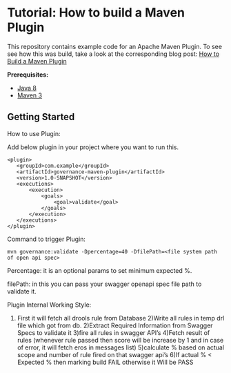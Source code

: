 # Tutorial: How to build a Maven Plugin

This repository contains example code for an Apache Maven Plugin.  To see see how this was build, take a look at the corresponding blog post: [How to Build a Maven Plugin](https://developer.okta.com/blog/2019/09/23/tutorial-build-a-maven-plugin)

**Prerequisites:**

- [Java 8](https://adoptopenjdk.net/)
- [Maven 3](https://maven.apache.org/download.cgi)

## Getting Started

How to use Plugin:

Add below plugin in your project where you want to run this.
```
<plugin>
   <groupId>com.example</groupId>
   <artifactId>governance-maven-plugin</artifactId>
   <version>1.0-SNAPSHOT</version>
   <executions>
       <execution>
           <goals>
               <goal>validate</goal>
           </goals>
       </execution>
   </executions>
</plugin>

```


Command to trigger Plugin:
```
mvn governance:validate -Dpercentage=40 -DfilePath=<file system path of open api spec>
```
Percentage: it is an optional params to set minimum expected %.

filePath: in this you can pass your swagger openapi spec file path to validate it.






Plugin Internal Working Style:

   1) First it will fetch all drools rule from Database
   2)Write all rules in temp drl file which got from db.
   2)Extract Required Information from Swagger Specs to validate it
   3)fire all rules in swagger API’s
   4)Fetch result of rules (whenever rule passed then score will be increase by 1 and in case of error, it will fetch eros in messages list)
   5)calculate % based on actual scope and number of rule fired on that swagger api’s
   6)If actual % < Expected % then marking build FAIL otherwise it Will be PASS

